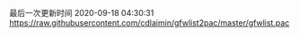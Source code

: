 最后一次更新时间 2020-09-18 04:30:31
https://raw.githubusercontent.com/cdlaimin/gfwlist2pac/master/gfwlist.pac

